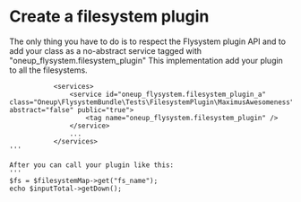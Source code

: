 # Create a filesystem plugin

The only thing you have to do is to respect the Flysystem plugin API and to add your class as a no-abstract service tagged with "oneup_flysystem.filesystem_plugin"
This implementation add your plugin to all the filesystems.

```
           <services>
               <service id="oneup_flysystem.filesystem_plugin_a" class="Oneup\FlysystemBundle\Tests\FilesystemPlugin\MaximusAwesomeness" abstract="false" public="true">
                   <tag name="oneup_flysystem.filesystem_plugin" />
               </service>
               ...
           </services>
'''

After you can call your plugin like this:
'''
$fs = $filesystemMap->get("fs_name");
echo $inputTotal->getDown();